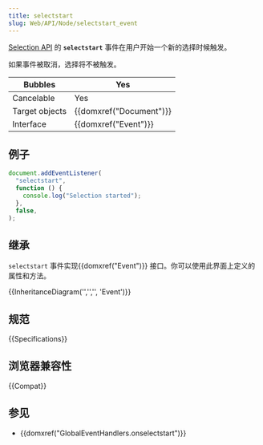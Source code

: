 ```yaml
---
title: selectstart
slug: Web/API/Node/selectstart_event
---
```


[Selection API](/zh-CN/docs/Web/API/Selection_API) 的 **`selectstart`** 事件在用户开始一个新的选择时候触发。

如果事件被取消，选择将不被触发。

| Bubbles        | Yes                     |
| -------------- | ----------------------- |
| Cancelable     | Yes                     |
| Target objects | {{domxref("Document")}} |
| Interface      | {{domxref("Event")}}    |

## 例子

```js
document.addEventListener(
  "selectstart",
  function () {
    console.log("Selection started");
  },
  false,
);
```

## 继承

`selectstart` 事件实现{{domxref("Event")}} 接口。你可以使用此界面上定义的属性和方法。

{{InheritanceDiagram('','','', 'Event')}}

## 规范

{{Specifications}}

## 浏览器兼容性

{{Compat}}

## 参见

- {{domxref("GlobalEventHandlers.onselectstart")}}
